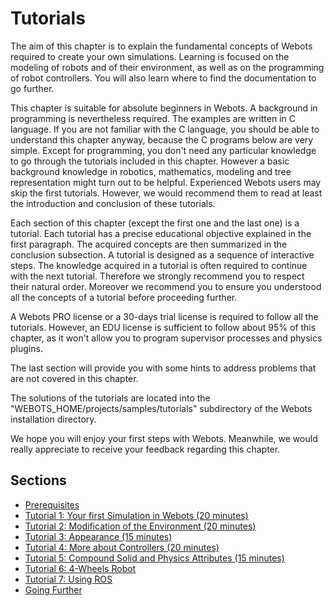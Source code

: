 # Tutorials

The aim of this chapter is to explain the fundamental concepts of Webots
required to create your own simulations. Learning is focused on the modeling of
robots and of their environment, as well as on the programming of robot
controllers. You will also learn where to find the documentation to go further.

This chapter is suitable for absolute beginners in Webots. A background in
programming is nevertheless required. The examples are written in C language. If
you are not familiar with the C language, you should be able to understand this
chapter anyway, because the C programs below are very simple. Except for
programming, you don't need any particular knowledge to go through the tutorials
included in this chapter. However a basic background knowledge in robotics,
mathematics, modeling and tree representation might turn out to be helpful.
Experienced Webots users may skip the first tutorials. However, we would
recommend them to read at least the introduction and conclusion of these
tutorials.

Each section of this chapter (except the first one and the last one) is a
tutorial. Each tutorial has a precise educational objective explained in the
first paragraph. The acquired  concepts are then summarized in the conclusion
subsection. A tutorial is designed as a sequence of interactive steps. The
knowledge acquired in a tutorial is often required to continue with the next
tutorial. Therefore we strongly recommend you to respect their natural order.
Moreover we recommend you to ensure you understood all the concepts of a
tutorial before proceeding further.

A Webots PRO license or a 30-days trial license is required to follow all the
tutorials. However, an EDU license is sufficient to follow about 95% of this
chapter, as it won't allow you to program supervisor processes and physics
plugins.

The last section will provide you with some hints to address problems that are
not covered in this chapter.

The solutions of the tutorials are located into the
"WEBOTS\_HOME/projects/samples/tutorials" subdirectory of the Webots
installation directory.

We hope you will enjoy your first steps with Webots. Meanwhile, we would really
appreciate to receive your feedback regarding this chapter.

## Sections
- [Prerequisites](prerequisites.md)
- [Tutorial 1: Your first Simulation in Webots (20 minutes)](tutorial-1-your-first-simulation-in-webots-20-minutes.md)
- [Tutorial 2: Modification of the Environment (20 minutes)](tutorial-2-modification-of-the-environment-20-minutes.md)
- [Tutorial 3: Appearance (15 minutes)](tutorial-3-appearance-15-minutes.md)
- [Tutorial 4: More about Controllers (20 minutes)](tutorial-4-more-about-controllers-20-minutes.md)
- [Tutorial 5: Compound Solid and Physics Attributes (15 minutes)](tutorial-5-compound-solid-and-physics-attributes-15-minutes.md)
- [Tutorial 6: 4-Wheels Robot](tutorial-6-4-wheels-robot.md)
- [Tutorial 7: Using ROS](tutorial-7-using-ros.md)
- [Going Further](going-further.md)
